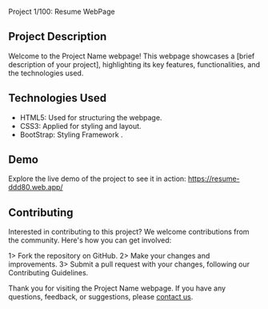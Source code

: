 
Project 1/100: Resume WebPage

## Project Description

Welcome to the Project Name webpage! This webpage showcases a [brief description of your project], highlighting its key features, functionalities, and the technologies used. 


## Technologies Used

- HTML5: Used for structuring the webpage.
- CSS3: Applied for styling and layout.
- BootStrap: Styling Framework .

## Demo

Explore the live demo of the project to see it in action: https://resume-ddd80.web.app/

 ## Contributing

Interested in contributing to this project? We welcome contributions from the community. Here's how you can get involved:

1> Fork the repository on GitHub.
2> Make your changes and improvements.
3> Submit a pull request with your changes, following our Contributing Guidelines.

Thank you for visiting the Project Name webpage. If you have any questions, feedback, or suggestions, please [contact us](https://resume-ddd80.web.app/).






